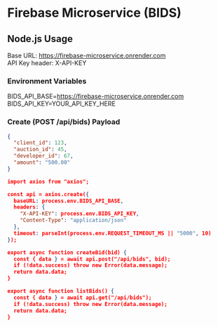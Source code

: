 # Firebase Microservice (BIDS)

## Node.js Usage
Base URL: https://firebase-microservice.onrender.com  
API Key header: X-API-KEY

### Environment Variables

BIDS_API_BASE=https://firebase-microservice.onrender.com 
BIDS_API_KEY=YOUR_API_KEY_HERE 

### Create (POST /api/bids) Payload
```json
{
  "client_id": 123,
  "auction_id": 45,
  "developer_id": 67,
  "amount": "500.00"
}

import axios from "axios";

const api = axios.create({
  baseURL: process.env.BIDS_API_BASE,
  headers: {
    "X-API-KEY": process.env.BIDS_API_KEY,
    "Content-Type": "application/json"
  },
  timeout: parseInt(process.env.REQUEST_TIMEOUT_MS || "5000", 10)
});

export async function createBid(bid) {
  const { data } = await api.post("/api/bids", bid);
  if (!data.success) throw new Error(data.message);
  return data.data;
}

export async function listBids() {
  const { data } = await api.get("/api/bids");
  if (!data.success) throw new Error(data.message);
  return data.data;
}